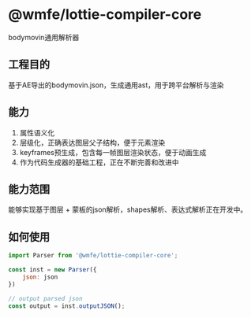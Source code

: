 # @wmfe/lottie-compiler-core
bodymovin通用解析器

## 工程目的

基于AE导出的bodymovin.json，生成通用ast，用于跨平台解析与渲染

## 能力

1. 属性语义化
2. 层级化，正确表达图层父子结构，便于元素渲染
3. keyframes预生成，包含每一帧图层渲染状态，便于动画生成
4. 作为代码生成器的基础工程，正在不断完善和改进中

## 能力范围

能够实现基于图层 + 蒙板的json解析，shapes解析、表达式解析正在开发中。

## 如何使用
```javascript
import Parser from '@wmfe/lottie-compiler-core';

const inst = new Parser({
    json: json
})

// output parsed json
const output = inst.outputJSON();

```

